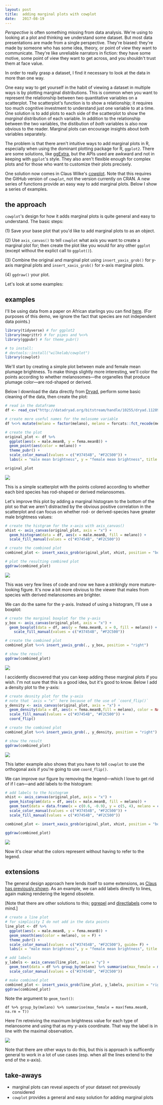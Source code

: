 ```yaml
---
layout: post
title:  adding marginal plots with cowplot
date:   2017-08-19
---
```




_Perspective_ is often something missing from data analysis. We're using to looking at a plot and thinking we understand some dataset. But most data presentations are made from a single perspective. They're biased: they're made by someone who has some idea, theory, or point of view they want to communicate. They're like unreliable narrators in fiction: they have some motive, some point of view they want to get across, and you shouldn't trust them at face value. 

In order to really grasp a dataset, I find it necessary to look at the data in more than one way.

One easy way to get yourself in the habit of viewing a dataset in multiple ways is by plotting marginal distributions. This is common when you want to represent the relationship between two quantitative variables on a scatterplot. The scatterplot's function is to show a relationship; it requires too much cognitive investment to understand just one variable to at a time. One solution is to add plots to each side of the scatterplot to show the _marginal_ distribution of each variable. In addition to the relationship between the two variables, the distibution of _both_ variables is also now obvious to the reader. Marginal plots can encourage insights about both variables separately. 

The problem is that there aren't intuitive ways to add marginal plots in R, especially when using the dominant plotting package for R, `ggplot2`. There are some solutions, like [ggExtra](https://github.com/daattali/ggExtra), but the APIs used are awkward and not in keeping with `ggplot`'s style. They also aren't flexible enough for complex plots and for those who want to customize their plots precisely.

One solution now comes in Claus Wilke's [cowplot](https://github.com/wilkelab/cowplot). Note that this requires the GitHub version of `cowplot`, not the version currently on CRAN. A new series of functions provide an easy way to add marginal plots. Below I show a series of examples.



## the approach

`cowplot`'s design for how it adds marginal plots is quite general and easy to understand. The basic steps:

(1) Save your base plot that you'd like to add marginal plots to as an object.

(2) Use `axis_canvas()` to tell `cowplot` what axis you want to create a marginal plot for; then create the plot like you would for any other `ggplot` (except without the explict call to `ggplot()`). 

(3) Combine the original and marginal plot using `insert_yaxis_grob()` for y-axis marginal plots and `insert_xaxis_grob()` for x-axis marginal plots. 

(4) `ggdraw()` your plot. 



Let's look at some examples:



## examples 

I'll be using data from a paper on African starlings you can find [here](http://onlinelibrary.wiley.com/doi/10.1111/evo.12912/full). (For purposes of this demo, we ignore the fact that species are not independent data points.)

```R
library(tidyverse) # for ggplot2
library(magrittr) # for pipes and %<>%
library(ggpubr) # for theme_pubr()

# to install:
# devtools::install("wilkelab/cowplot")
library(cowplot)
```

We'll start by creating a simple plot between male and female mean plumage brightness. To make things slightly more interesting, we'll color the points according to whether melanosomes—the organelles that produce plumage color—are rod-shaped or derived.

Below I download the data directly from [Dryad](http://datadryad.org/resource/doi:10.5061/dryad.jf0r0), perform some basic cleaning of the data, then create the plot:

```r
# read in the dataframe
df <- read_csv("http://datadryad.org/bitstream/handle/10255/dryad.112898/traitdata.csv?sequence=1")

# create more useful names for the melosome variable
df %<>% mutate(melano = factor(melano), melano = forcats::fct_recode(melano, "derived" = "1", "rod-\nshaped" = "0"))

# create the plot
original_plot <- df %>% 
  ggplot(aes(x = male.meanB, y = fema.meanB)) + 
  geom_point(aes(color = melano)) +
  theme_pubr() +
  scale_color_manual(values = c("#37454B", "#F2C500")) +
  labs(x = "male mean brightness", y = "female mean brightness", title = "relationship between male\nand female brightness", subtitle = "DOI: http://dx.doi.org/10.5061/dryad.jf0r0")

original_plot
```

![]({{site.baseurl}}/images/post6/1.jpg)

This is a simple scatterplot with the points colored according to whether each bird species has rod-shaped or derived melanosomes.

Let's improve this plot by adding a marginal histogram to the bottom of the plot so that we aren't distracted by the obvious positive correlation in the scatterplot and can focus on whether rod- or derived-species have greater male brightness values:



```R
# create the histgram for the x-axis with axis_canvas()
xhist <- axis_canvas(original_plot, axis = "x") +
  geom_histogram(data = df, aes(x = male.meanB, fill = melano)) +
  scale_fill_manual(values = c("#37454B", "#F2C500")) 

# create the combined plot
combined_plot <- insert_xaxis_grob(original_plot, xhist, position = "bottom")

# plot the resulting combined plot
ggdraw(combined_plot)
```

![]({{site.baseurl}}/images/post6/2.jpg)

This was very few lines of code and now we have a strikingly more mature-looking figure. It's now a bit more obvious to the viewer that males from species with derived melanosomes are brighter.

We can do the same for the y-axis. Instead of using a histogram, I'll use a boxplot:

```R
# create the marginal boxplot for the y-axis
y_box <- axis_canvas(original_plot, axis = "x") +
  geom_boxplot(data = df, aes(y = fema.meanB, x = 0, fill = melano)) +
	scale_fill_manual(values = c("#37454B", "#F2C500"))

# create the combined plot
combined_plot %<>% insert_yaxis_grob(., y_box, position = "right")

# show the result
ggdraw(combined_plot)
```

![]({{site.baseurl}}/images/post6/3.jpg)

I accidently discovered that you can keep adding these marginal plots if you wish. I'm not sure that this is a good idea, but it's good to know. Below I add a density plot to the y-axis:

```R
# create desnity plot for the y-axis
# note that `axis = "x"` here because of the use of `coord_flip()`
y_density <- axis_canvas(original_plot, axis = "x") +
  geom_density(data = df, aes(x = fema.meanB,fill = melano), color = NA, alpha = 0.5) +
  scale_fill_manual(values = c("#37454B", "#F2C500")) +
  coord_flip()

# create the combined plot
combined_plot %<>% insert_yaxis_grob(., y_density, position = "right")

# show the result
ggdraw(combined_plot)
```

![]({{site.baseurl}}/images/post6/4.jpg)

This latter example also shows that you have to tell `cowplot` to use the orthogonal axis if you're going to use `coord_flip()`.

We can improve our figure by removing the legend—which I love to get rid of if I can—and add labels to the histogram:

```R
# add labels to the histogram
xhist <- axis_canvas(original_plot, axis = "x") +
  geom_histogram(data = df, aes(x = male.meanB, fill = melano)) +
  geom_text(data = data.frame(x = c(0.6, -0.9), y = c(5, 4), melano = c("rod-\nshaped", "derived")), aes(x = x, y = y, label = melano, color = melano), size = 4) +
  scale_color_manual(values = c("#37454B", "#F2C500")) +
  scale_fill_manual(values = c("#37454B", "#F2C500"))

combined_plot <- insert_xaxis_grob(original_plot, xhist, position = "bottom")

ggdraw(combined_plot)
```

![]({{site.baseurl}}/images/post6/5.jpg)

Now it's clear what the colors represent without having to refer to the legend.

## extensions

The general design approach here lends itself to some extensions, as [Claus has previously shown](https://twitter.com/ClausWilke/status/894582092754960385). As an example, we can add labels directly to lines, again making rendering the legend obsolete. 

[Note that there are other solutions to this; [ggrepel](https://github.com/slowkow/ggrepel) and [directlabels](http://directlabels.r-forge.r-project.org) come to mind.]



```R
# create a line plot
# for simplicity I do not add in the data points
line_plot <- df %>% 
  ggplot(aes(x = male.meanB, y = fema.meanB)) + 
  geom_smooth(aes(color = melano), se = F) +
  theme_pubr() +
  scale_color_manual(values = c("#37454B", "#F2C500"), guide= F) +
  labs(x = "male mean brightness", y = "female mean brightness", title = "relationship between male\nand female brightness", subtitle = "DOI: http://dx.doi.org/10.5061/dryad.jf0r0")

# add labels
y_labels <- axis_canvas(line_plot, axis = "y") +
  geom_text(data = df %>% group_by(melano) %>% summarise(max_female = max(fema.meanB, na.rm = T)), aes(x = 0, y = max_female, color = melano, label = melano)) +
  scale_color_manual(values = c("#37454B", "#F2C500"))

# make combined plot
combined_plot <- insert_yaxis_grob(line_plot, y_labels, position = "right")
ggdraw(combined_plot)
```

Note the argument to `geom_text()`:

`df %>% group_by(melano) %>% summarise(max_female = max(fema.meanB, na.rm = T))`

Here I'm retreiving the maximum brightness value for each type of melanosome and using that as my y-axis coordinate. That way the label is in line with the maximal observation. 

![]({{site.baseurl}}/images/post6/6.jpg)

Note that there are other ways to do this, but this is approach is sufficently general to work in a lot of use cases (esp. when all the lines extend to the end of the x-axis). 



## take-aways

- marginal plots can reveal aspects of your dataset not previously considered
- `cowplot` provides a general and easy solution for adding marginal plots